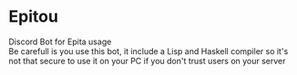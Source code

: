# Epitou
Discord Bot for Epita usage  
Be carefull is you use this bot, it include a Lisp and Haskell compiler so it's not that secure to use it on your PC if you don't trust users on your server
